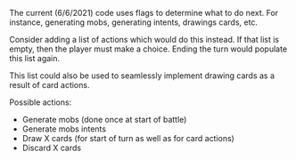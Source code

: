 The current (6/6/2021) code uses flags to determine what to do next. For instance, generating mobs, generating intents, drawings cards, etc.

Consider adding a list of actions which would do this instead. If that list is empty, then the player must make a choice. Ending the turn would populate this list again.

This list could also be used to seamlessly implement drawing cards as a result of card actions.

Possible actions:
* Generate mobs (done once at start of battle)
* Generate mobs intents
* Draw X cards (for start of turn as well as for card actions)
* Discard X cards
